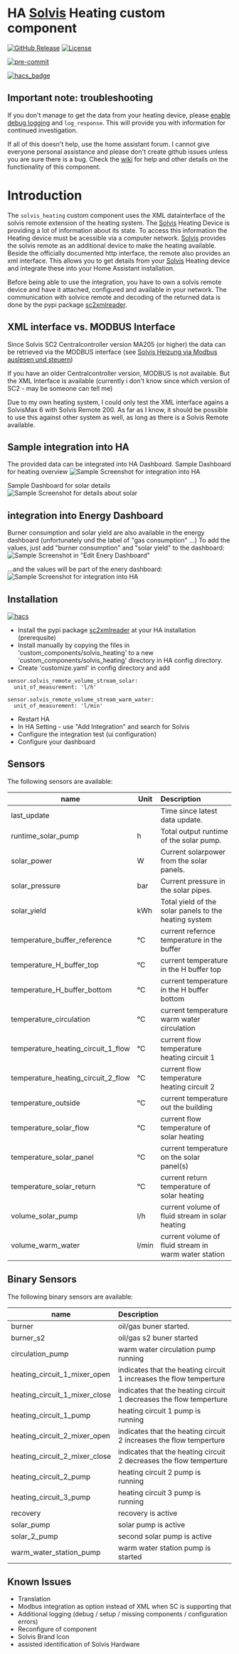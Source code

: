 #  HA [Solvis](http://www.solvis.de) Heating custom component

[![GitHub Release][releases-shield]][releases]
[![License][license-shield]](LICENSE)

[![pre-commit][pre-commit-shield]][pre-commit]

[![hacs_badge](https://img.shields.io/badge/HACS-Custom-41BDF5.svg?style=for-the-badge)](https://github.com/hacs/integration)

## Important note: troubleshooting
If you don't manage to get the data from your heating device, please [enable debug logging](#debug-logging) and `log_response`. This will provide you with information for continued investigation. 

If all of this doesn't help, use the home assistant forum. I cannot give everyone personal assistance and please don't create github issues unless you are sure there is a bug.
Check the [wiki](https://github.com/Lurchi70/ha-solvis-heating/wiki) for help and other details on the functionality of this component.

# Introduction
The `solvis_heating` custom component uses the XML datainterface of the solvis remote extension of the heating system. 
The [Solvis](http://www.solvis.de) Heating Device is providing a lot of information about its state. To access this information the Heating device must be acessible via a computer network. [Solvis](http://www.solvis.de) provides the solvis remote as an additional device to make the heating available. Beside the officially documented http interface, the remote also provides an xml interface. 
This allows you to get details from your [Solvis](http://www.solvis.de) Heating device and integrate these into your Home Assistant installation.

Before being able to use the integration, you have to own a solvis remote device and have it attached, configured and available in your network. The communication with solvice remote and decoding of the returned data is done by the pypi package [sc2xmlreader](https://pypi.org/project/sc2xmlreader/). 

## XML interface vs. MODBUS Interface
Since Solvis SC2 Centralcontroller version MA205 (or higher) the data can be retrieved via the MODBUS interface (see [Solvis Heizung via Modbus auslesen und steuern](https://github.com/saruter/smarthome/blob/master/docs/projekte/solvis-heizung.md))

If you have an older Centralcontroller version, MODBUS is not available. But the XML Interface is available (currently i don't know since which version of SC2 - may be someone can tell me)

Due to my own heating system, I could only test the XML interface agains a SolvisMax 6 with Solvis Remote 200. 
As far as I know, it should be possible to use this against other system as well, as long as there is a Solvis Remote available.
## Sample integration into HA
The provided data can be integrated into HA Dashboard. 
Sample Dashboard for heating overview 
![Sample Screenshot for integration into HA](screenshots/screenshot01.png)

Sample Dashboard for solar details 
![Sample Screenshot for details about solar](screenshots/screenshot02.PNG)

## integration into Energy Dashboard
Burner consumption and solar yield are also available in the energy dashboard (unfortunately und the label of "gas consumption" ...)
To add the values, just add "burner consumption" and "solar yield" to the dashboard:
![Sample Screenshot in "Edit Enery Dashboard"](screenshots/edit_energy_dashboard.PNG)

...and the values will be part of the enery dashboard:
![Sample Screenshot for integration into HA](screenshots/energy_dashboard.PNG)
## Installation

[![hacs][hacsbadge]][hacs]
- Install the pypi package [sc2xmlreader](https://pypi.org/project/sc2xmlreader/) at your HA installation (prerequsite)
- Install manually by copying the files in 'custom_components/solvis_heating' to a new 'custom_components/solvis_heating' directory in HA config directory.
- Create 'customize.yaml' in config directory and add 
```
sensor.solvis_remote_volume_stream_solar:
  unit_of_measurement: 'l/h'

sensor.solvis_remote_volume_stream_warm_water:
  unit_of_measurement: 'l/min'
``` 
- Restart HA 
- In HA Setting - use "Add Integration" and search for Solvis
- Configure the integration test (ui configuration)
- Configure your dashboard

## Sensors
The following sensors are available:

| name                         | Unit   | Description   |
|------------------------------|--------|:-------------------------------------------|
| last_update                  |        | Time since latest data update.                |
| runtime_solar_pump           | h      | Total output runtime of the solar pump. |
| solar_power                  | W      | Current solarpower from the solar panels. |
| solar_pressure               | bar    | Current pressure in the solar pipes. |
| solar_yield                  | kWh    | Total yield of the solar panels to the heating system |
| temperature_buffer_reference | °C     | current refernce temperature in the buffer |
| temperature_H_buffer_top     | °C     | current temperature in the H buffer top |
| temperature_H_buffer_bottom  | °C     | current temperature in the H buffer bottom |
| temperature_circulation      | °C     | current temperature warm water circulation |
| temperature_heating_circuit_1_flow | °C     | current flow temperature heating circuit 1 |
| temperature_heating_circuit_2_flow | °C     | current flow temperature heating circuit 2 |
| temperature_outside          | °C     | current temperature out the building |
| temperature_solar_flow       | °C     | current flow temperature of solar heating  |
| temperature_solar_panel      | °C     | current temperature on the solar panel(s)  |
| temperature_solar_return     | °C     | current return temperature of solar heating  |
| volume_solar_pump            | l/h    | current volume of fluid stream in solar heating  |
| volume_warm_water            | l/min  | current volume of fluid stream in warm water station  |

## Binary Sensors
The following binary sensors are available:

| name                         | Description   |
|------------------------------|:-------------------------------------------|
| burner                       | oil/gas buner started. |
| burner_s2                    | oil/gas s2 buner started |
| circulation_pump             | warm water circulation pump running |
| heating_circuit_1_mixer_open | indicates that the heating circuit 1 increases the flow temperture |
| heating_circuit_1_mixer_close| indicates that the heating circuit 1 decreases the flow temperture |
| heating_circuit_1_pump       | heating circuit 1 pump is running |
| heating_circuit_2_mixer_open | indicates that the heating circuit 2 increases the flow temperture |
| heating_circuit_2_mixer_close| indicates that the heating circuit 2 decreases the flow temperture |
| heating_circuit_2_pump       | heating circuit 2 pump is running |
| heating_circuit_3_pump       | heating circuit 3 pump is running |
| recovery                     | recovery is active |
| solar_pump                   | solar pump is active |
| solar_2_pump                 | second solar pump is active |
| warm_water_station_pump      | warm water station pump is started |

## Known Issues
- Translation 
- Modbus integration as option instead of XML when SC is supporting that 
- Additional logging (debug / setup / missing components / configuration errors)
- Reconfigure of component
- Solvis Brand Icon
- assisted identification of Solvis Hardware

[commits]: https://github.com/Lurchi70/ha-solvis-heating/commits/main
[hacs]: https://hacs.xyz
[hacsbadge]: https://img.shields.io/badge/HACS-Default-orange.svg?style=for-the-badge
[discord]: https://discord.gg/Qa5fW2R
[discord-shield]: https://img.shields.io/discord/330944238910963714.svg?style=for-the-badge
[license-shield]: https://img.shields.io/github/license/Lurchi70/ha-solvis-heating?style=for-the-badge
[pre-commit]: https://github.com/pre-commit/pre-commit
[pre-commit-shield]: https://img.shields.io/badge/pre--commit-enabled-brightgreen?style=for-the-badge
[releases-shield]: https://img.shields.io/github/release/Lurchi70/ha-solvis-heating.svg?style=for-the-badge
[releases]: https://github.com/Lurchi70/ha-solvis-heating/releases
[user_profile]: https://github.com/Lurchi70
